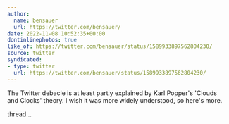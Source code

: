 ```yaml
---
author:
  name: bensauer
  url: https://twitter.com/bensauer/
date: 2022-11-08 10:52:35+00:00
dontinlinephotos: true
like_of: https://twitter.com/bensauer/status/1589933897562804230/
source: twitter
syndicated:
- type: twitter
  url: https://twitter.com/bensauer/status/1589933897562804230/
---
```


The Twitter debacle is at least partly explained by Karl Popper's 'Clouds and Clocks' theory. I wish it was more widely understood, so here's more.



thread...